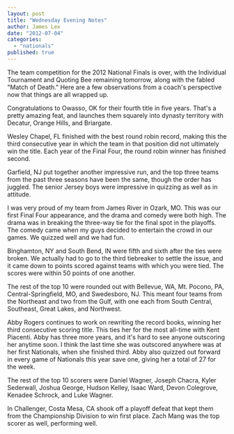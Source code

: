 ```yaml
---
layout: post
title: "Wednesday Evening Notes"
author: James Lex
date: "2012-07-04"
categories: 
  - "nationals"
published: true
---
```


The team competition for the 2012 National Finals is over, with the Individual Tournament and Quoting Bee remaining tomorrow, along with the fabled "Match of Death." Here are a few observations from a coach's perspective now that things are all wrapped up.

Congratulations to Owasso, OK for their fourth title in five years. That's a pretty amazing feat, and launches them squarely into dynasty territory with Decatur, Orange Hills, and Briargate.

Wesley Chapel, FL finished with the best round robin record, making this the third consecutive year in which the team in that position did not ultimately win the title. Each year of the Final Four, the round robin winner has finished second.

Garfield, NJ put together another impressive run, and the top three teams from the past three seasons have been the same, though the order has juggled. The senior Jersey boys were impressive in quizzing as well as in attitude.

I was very proud of my team from James River in Ozark, MO. This was our first Final Four appearance, and the drama and comedy were both high. The drama was in breaking the three-way tie for the final spot in the playoffs. The comedy came when my guys decided to entertain the crowd in our games. We quizzed well and we had fun.

Binghamton, NY and South Bend, IN were fifth and sixth after the ties were broken. We actually had to go to the third tiebreaker to settle the issue, and it came down to points scored against teams with which you were tied. The scores were within 50 points of one another.

The rest of the top 10 were rounded out with Bellevue, WA, Mt. Pocono, PA, Central-Springfield, MO, and Swedesboro, NJ. This meant four teams from the Northeast and two from the Gulf, with one each from South Central, Southeast, Great Lakes, and Northwest.

Abby Rogers continues to work on rewriting the record books, winning her third consecutive scoring title. This ties her for the most all-time with Kent Piacenti. Abby has three more years, and it's hard to see anyone outscoring her anytime soon. I think the last time she was outscored anywhere was at her first Nationals, when she finished third. Abby also quizzed out forward in every game of Nationals this year save one, giving her a total of 27 for the week.

The rest of the top 10 scorers were Daniel Wagner, Joseph Chacra, Kyler Sederwall, Joshua George, Hudson Kelley, Isaac Ward, Devon Colegrove, Kenadee Schrock, and Luke Wagner.

In Challenger, Costa Mesa, CA shook off a playoff defeat that kept them from the Championship Division to win first place. Zach Mang was the top scorer as well, performing well.
